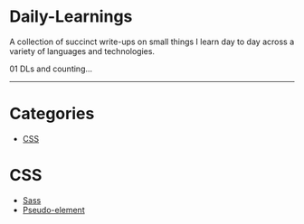 # Daily-Learnings
A collection of succinct write-ups on small things I learn day to day across a variety of languages and technologies.

01 DLs and counting...

---

# Categories
* [CSS](#css)

# CSS
* [Sass](css/sass.md)
* [Pseudo-element](css/pseudo-element.md)
